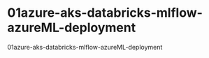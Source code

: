 # 01azure-aks-databricks-mlflow-azureML-deployment
01azure-aks-databricks-mlflow-azureML-deployment
